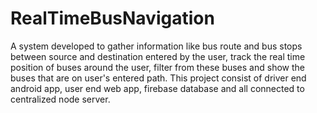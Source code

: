 # RealTimeBusNavigation
A system developed to gather information like bus route and bus stops between source 	and destination entered by the user, track the real time position of buses around the user, filter from these buses and show the buses that are on user's entered path. This project consist of driver end android app, user end web app, firebase database and all connected to centralized node server.
